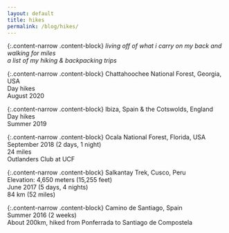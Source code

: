 ```yaml
---
layout: default
title: hikes
permalink: /blog/hikes/
---
```


{:.content-narrow .content-block}
*living off of what i carry on my back and walking for miles*<br>
*a list of my hiking & backpacking trips*

<!-- {:.content-narrow .content-block}
the hike i did on lab retreat, New Hampshire, USA<br>
October 2021<br>
Day hike, --- miles<br>
CoCoSci Lab Retreat -->

{:.content-narrow .content-block}
Chattahoochee National Forest, Georgia, USA<br>
Day hikes<br>
August 2020

{:.content-narrow .content-block}
Ibiza, Spain & the Cotswolds, England<br>
Day hikes<br>
Summer 2019

{:.content-narrow .content-block}
Ocala National Forest, Florida, USA<br>
September 2018 (2 days, 1 night)<br>
24 miles<br> 
Outlanders Club at UCF

{:.content-narrow .content-block}
Salkantay Trek, Cusco, Peru<br> 
Elevation: 4,650 meters (15,255 feet)<br>
June 2017 (5 days, 4 nights)<br>
84 km (52 miles)

{:.content-narrow .content-block}
Camino de Santiago, Spain<br>
Summer 2016 (2 weeks)<br>
About 200km, hiked from Ponferrada to Santiago de Compostela